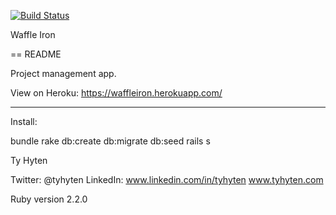 [![Build Status](https://travis-ci.org/tyhyten/gcamp-ty-hyten.svg?branch=master)](https://travis-ci.org/tyhyten/gcamp-ty-hyten)

Waffle Iron

== README

Project management app.

View on Heroku: https://waffleiron.herokuapp.com/

---

Install:

bundle
rake db:create db:migrate db:seed
rails s

Ty Hyten

Twitter: @tyhyten
LinkedIn: www.linkedin.com/in/tyhyten
www.tyhyten.com

Ruby version
  2.2.0
